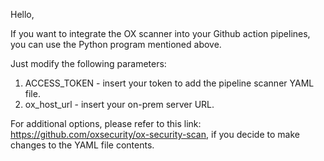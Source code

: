 Hello,

If you want to integrate the OX scanner into your Github action pipelines, you can use the Python program mentioned above.

Just modify the following parameters:

1. ACCESS_TOKEN - insert your token to add the pipeline scanner YAML file.
2. ox_host_url - insert your on-prem server URL.

For additional options, please refer to this link: https://github.com/oxsecurity/ox-security-scan, if you decide to make changes to the YAML file contents.
